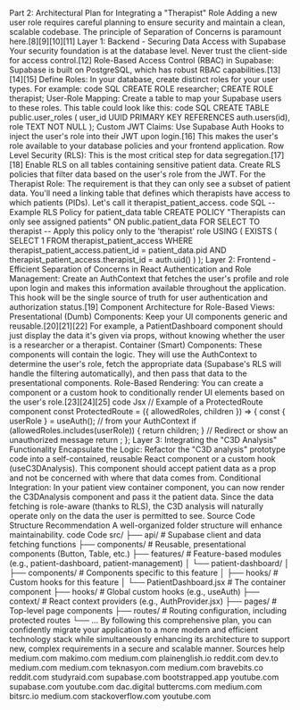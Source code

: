 Part 2: Architectural Plan for Integrating a "Therapist" Role
Adding a new user role requires careful planning to ensure security and maintain a clean, scalable codebase. The principle of Separation of Concerns is paramount here.[8][9][10][11]
Layer 1: Backend - Securing Data Access with Supabase
Your security foundation is at the database level. Never trust the client-side for access control.[12]
Role-Based Access Control (RBAC) in Supabase: Supabase is built on PostgreSQL, which has robust RBAC capabilities.[13][14][15]
Define Roles: In your database, create distinct roles for your user types. For example:
code
SQL
CREATE ROLE researcher;
CREATE ROLE therapist;
User-Role Mapping: Create a table to map your Supabase users to these roles. This table could look like this:
code
SQL
CREATE TABLE public.user_roles (
  user_id UUID PRIMARY KEY REFERENCES auth.users(id),
  role TEXT NOT NULL
);
Custom JWT Claims: Use Supabase Auth Hooks to inject the user's role into their JWT upon login.[16] This makes the user's role available to your database policies and your frontend application.
Row Level Security (RLS): This is the most critical step for data segregation.[17][18]
Enable RLS on all tables containing sensitive patient data.
Create RLS policies that filter data based on the user's role from the JWT.
For the Therapist Role: The requirement is that they can only see a subset of patient data. You'll need a linking table that defines which therapists have access to which patients (PIDs). Let's call it therapist_patient_access.
code
SQL
-- Example RLS Policy for patient_data table
CREATE POLICY "Therapists can only see assigned patients"
ON public.patient_data FOR SELECT
TO therapist -- Apply this policy only to the 'therapist' role
USING (
  EXISTS (
    SELECT 1 FROM therapist_patient_access
    WHERE therapist_patient_access.patient_id = patient_data.pid
    AND therapist_patient_access.therapist_id = auth.uid()
  )
);
Layer 2: Frontend - Efficient Separation of Concerns in React
Authentication and Role Management:
Create an AuthContext that fetches the user's profile and role upon login and makes this information available throughout the application. This hook will be the single source of truth for user authentication and authorization status.[19]
Component Architecture for Role-Based Views:
Presentational (Dumb) Components: Keep your UI components generic and reusable.[20][21][22] For example, a PatientDashboard component should just display the data it's given via props, without knowing whether the user is a researcher or a therapist.
Container (Smart) Components: These components will contain the logic. They will use the AuthContext to determine the user's role, fetch the appropriate data (Supabase's RLS will handle the filtering automatically), and then pass that data to the presentational components.
Role-Based Rendering: You can create a component or a custom hook to conditionally render UI elements based on the user's role.[23][24][25]
code
Jsx
// Example of a ProtectedRoute component
const ProtectedRoute = ({ allowedRoles, children }) => {
  const { userRole } = useAuth(); // from your AuthContext
  if (allowedRoles.includes(userRole)) {
    return children;
  }
  // Redirect or show an unauthorized message
  return <Navigate to="/unauthorized" />;
};
Layer 3: Integrating the "C3D Analysis" Functionality
Encapsulate the Logic: Refactor the "C3D analysis" prototype code into a self-contained, reusable React component or a custom hook (useC3DAnalysis). This component should accept patient data as a prop and not be concerned with where that data comes from.
Conditional Integration: In your patient view container component, you can now render the C3DAnalysis component and pass it the patient data. Since the data fetching is role-aware (thanks to RLS), the C3D analysis will naturally operate only on the data the user is permitted to see.
Source Code Structure Recommendation
A well-organized folder structure will enhance maintainability.
code
Code
src/
├── api/              # Supabase client and data fetching functions
├── components/       # Reusable, presentational components (Button, Table, etc.)
├── features/         # Feature-based modules (e.g., patient-dashboard, patient-management)
│   └── patient-dashboard/
│       ├── components/ # Components specific to this feature
│       ├── hooks/      # Custom hooks for this feature
│       └── PatientDashboard.jsx # The container component
├── hooks/            # Global custom hooks (e.g., useAuth)
├── context/          # React context providers (e.g., AuthProvider.jsx)
├── pages/            # Top-level page components
├── routes/           # Routing configuration, including protected routes
└── ...
By following this comprehensive plan, you can confidently migrate your application to a more modern and efficient technology stack while simultaneously enhancing its architecture to support new, complex requirements in a secure and scalable manner.
Sources
help
medium.com
makimo.com
medium.com
plainenglish.io
reddit.com
dev.to
medium.com
medium.com
teknasyon.com
medium.com
bravebits.co
reddit.com
studyraid.com
supabase.com
bootstrapped.app
youtube.com
supabase.com
youtube.com
dac.digital
buttercms.com
medium.com
bitsrc.io
medium.com
stackoverflow.com
youtube.com